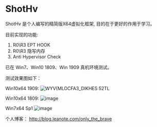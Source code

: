 # ShotHv
 ShotHv
是个人编写的精简版X64虚拟化框架, 目的在于更好的作用于学习。

目前实现的功能:
1. R0\R3 EPT HOOK
2. R0\R3 隐写内存
3. Anti Hypervisor Check

已在 Win7、Win10 1809、Win 1909 真机环境测试。

测试效果图如下：

Win10x64 1909:
![WYV(MLOCFA3_DIKHES 52TL](https://user-images.githubusercontent.com/74456854/138807081-48138eb2-8f8a-496e-9908-01ffa8161c9c.png)

Win10x64 1809:
![image](https://user-images.githubusercontent.com/74456854/138717342-4a3c9cb4-73fc-4dda-9b9c-53547c27d38f.png)

Win7x64 Sp1
![image](https://user-images.githubusercontent.com/74456854/138731665-e9f3940c-dffb-48c3-8137-e98328a643cd.png)



个人博客：
http://blog.leanote.com/only_the_brave

